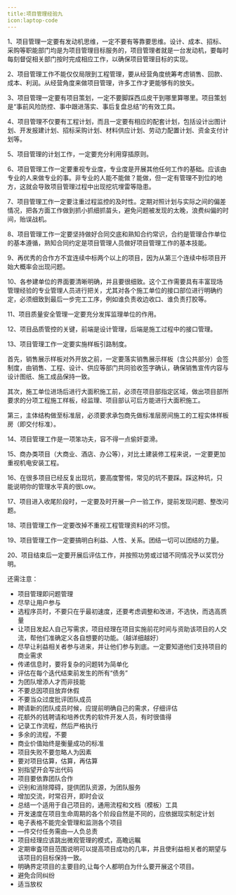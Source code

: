 ```yaml
---
title:项目管理经验九
icon:laptop-code
---
```


1、项目管理一定要有发动机思维，一定不要有等靠要思维。设计、成本、招标、采购等职能部门均是为项目管理目标服务的，项目管理者就是一台发动机，要每时每刻督促相关部门按时完成相应工作，以确保项目管理目标的实现。

2、项目管理工作不能仅仅局限到工程管理，要从经营角度统筹考虑销售、回款、成本、利润。从经营角度来做项目管理，许多工作才更能够有的放矢。

3、项目管理一定要有项目策划，一定不要脚踩西瓜皮干到哪里算哪里。项目策划是“事前风险防控、事中跟进落实、事后复盘总结”的有效工具。

4、项目管理不仅要有工程计划，而且一定要有相应的配套计划，包括设计出图计划、开发报建计划、招标采购计划、材料供应计划、劳动力配置计划、资金支付计划等。

5、项目管理的计划工作，一定要充分利用穿插原则。

6、项目管理工作一定要重视专业度，专业度是开展其他任何工作的基础。应该由专业的人来做专业的事。非专业的人能不能做？能做，但一定有管理不到位的地方，这就会导致项目管理过程中出现挖坑埋雷等隐患。

7、项目管理工作一定要注重过程监控的及时性。定期对照计划与实际之间的偏差情况，把各方面工作做到抓小抓细抓苗头，避免问题被发现的太晚，浪费纠偏的时间，贻误战机。

8、项目管理工作一定要坚持做好合同交底和熟知合约常识，合约是管理合作单位的基本遵循，熟知合同约定是项目管理人员做好项目管理工作的基本技能。

9、再优秀的合作方不宜连续中标两个以上的项目，因为从第三个连续中标项目开始大概率会出现问题。

10、各参建单位的界面要清晰明确，并且要很细致。这个工作需要具有丰富现场管理经验的专业管理人员进行把关，尤其对各个施工单位的接口部位进行明确约定，必须细致到最后一步完工工序，例如谁负责收边收口、谁负责打胶等。

11、项目质量安全管理一定要充分发挥监理单位的作用。

12、项目品质管控的关键，前端是设计管理，后端是施工过程中的接口管理。

13、项目管理工作一定要实施样板引路制度。

首先，销售展示样板对外开放之前，一定要落实销售展示样板（含公共部分）会签制度，由销售、工程、设计、供应等部门共同验收签字确认，确保销售宣传内容与设计图纸、施工成品保持一致。

其次，施工单位进场后进行大面积施工前，必须在项目部指定区域，做出项目部所要求的分项工程施工样板，经监理、项目部认可后方能进行大面积施工。

第三，主体结构做至标准层，必须要求承包商先做标准层房间施工的工程实体样板房（即交付标准）。

14、项目管理工作是一项笨功夫，容不得一点偷奸耍滑。

15、商办类项目（大商业、酒店、办公等），对比土建装修工程来说，一定要更加重视机电安装工程。

16、在很多项目已经反复出现坑，要高度警惕，常见的坑不要踩。踩这种坑，只能说明你的管理水平真的很Low。

17、项目进入收尾阶段时，一定要及时开展一户一验工作，提前发现问题、整改问题。

18、项目管理工作一定要改掉不重视工程管理资料的坏习惯。

19、项目管理工作一定要搞明白利益、人性、关系。团结一切可以团结的力量。

20、项目结束后一定要开展后评估工作，并按照功劳或过错不同情况予以奖罚分明。

还需注意：
* 项目管理即问题管理
* 尽早让用户参与
* 选程序员时，不要只在乎最初速度，还要考虑调整和改进，不选快，而选高质量
* 让项目发起人自己写需求，项目经理在项目实施前花时间与资助该项目的人交流，帮他们准确定义各自想要的功能。（越详细越好）
* 尽早让利益相关者参与进来，并让他们参与到底。一定要知道他们支持项目的商业需求
* 传递信息时，要将复杂的问题转为简单化
* 评估在每个迭代结束前发生的所有“债务”
* 为团队增添人才而非技能
* 不要总因项目放弃休假
* 不要当众过度批评团队成员
* 聘请新的团队成员时候，应提前明确自己的需求，仔细评估
* 花额外的钱聘请和培养优秀的软件开发人员，有时很值得
* 记录工作流程，然后严格执行
* 多余的流程，不要
* 商业价值始终是衡量成功的标准
* 项目失败不要忽略人为因素
* 要对项目估算，估算，再估算
* 别指望开会写出代码
* 项目要依靠团队合作
* 识别和消除障碍，提供团队资源，为团队服务
* 增加交流，时常召开，即时会议
* 总结一个适用于自己项目的，通用流程和文档（模板）工具
* 开发速度在项目生命周期的各个阶段自然是不同的，应依据现实制定计划
* 电子表格不能完全管理和监测各个项目
* —件交付任务需由—人负总责
* 项目经理应该跳出微观管理的模式，高瞻远瞩
* 定期审査项目范围说明可以提高项目成功的几率，并且使利益相关者的期望与该项目的目标保持一致。
* 明确界定项目的主要目的,让每个人都明白为什么要开展这个项目。
* 避免合同纠纷
* 适当放权
